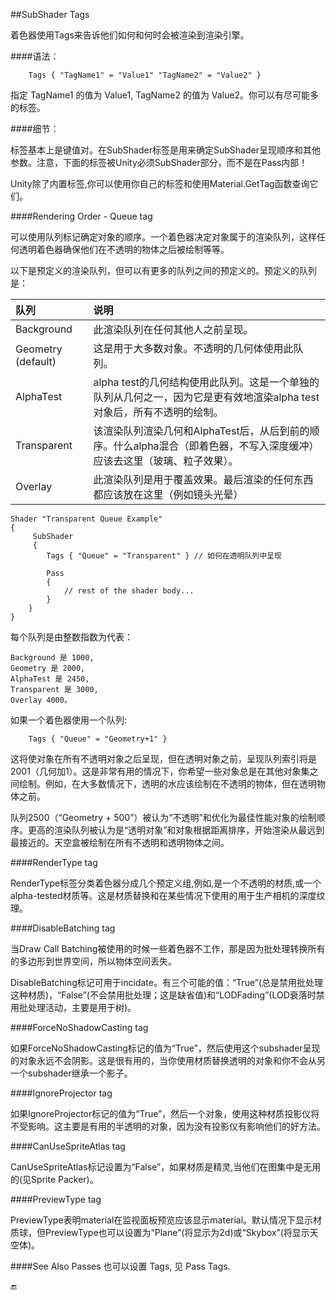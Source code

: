 ##SubShader Tags

着色器使用Tags来告诉他们如何和何时会被渲染到渲染引擎。

####语法：
```
    Tags { "TagName1" = "Value1" "TagName2" = "Value2" }
```

指定 TagName1 的值为 Value1, TagName2 的值为 Value2。你可以有尽可能多的标签。

####细节：

标签基本上是键值对。在SubShader标签是用来确定SubShader呈现顺序和其他参数。注意，下面的标签被Unity必须SubShader部分，而不是在Pass内部！

Unity除了内置标签,你可以使用你自己的标签和使用Material.GetTag函数查询它们。


####Rendering Order - Queue tag

可以使用队列标记确定对象的顺序。一个着色器决定对象属于的渲染队列，这样任何透明着色器确保他们在不透明的物体之后被绘制等等。

以下是预定义的渲染队列，但可以有更多的队列之间的预定义的。预定义的队列是：

|队列|说明|
|:--|:--|
|Background|此渲染队列在任何其他人之前呈现。|
|Geometry (default)|这是用于大多数对象。不透明的几何体使用此队列。|
|AlphaTest|alpha test的几何结构使用此队列。这是一个单独的队列从几何之一，因为它是更有效地渲染alpha test对象后，所有不透明的绘制。|
|Transparent|该渲染队列渲染几何和AlphaTest后，从后到前的顺序。什么alpha混合（即着色器，不写入深度缓冲）应该去这里（玻璃、粒子效果）。|
|Overlay|此渲染队列是用于覆盖效果。最后渲染的任何东西都应该放在这里（例如镜头光晕）|
		 
```
Shader "Transparent Queue Example"
{
     SubShader
     {
        Tags { "Queue" = "Transparent" } // 如何在透明队列中呈现

        Pass
        {
            // rest of the shader body...
        }
    }
}
```

每个队列是由整数指数为代表：

    Background 是 1000, 
    Geometry 是 2000,
    AlphaTest 是 2450, 
    Transparent 是 3000, 
    Overlay 4000。
    
如果一个着色器使用一个队列:
```
    Tags { "Queue" = "Geometry+1" }
```

这将使对象在所有不透明对象之后呈现，但在透明对象之前，呈现队列索引将是2001（几何加1）。这是非常有用的情况下，你希望一些对象总是在其他对象集之间绘制。例如，在大多数情况下，透明的水应该绘制在不透明的物体，但在透明物体之前。

队列2500（“Geometry + 500”）被认为“不透明”和优化为最佳性能对象的绘制顺序。更高的渲染队列被认为是“透明对象”和对象根据距离排序，开始渲染从最远到最接近的。天空盒被绘制在所有不透明和透明物体之间。

####RenderType tag

RenderType标签分类着色器分成几个预定义组,例如,是一个不透明的材质,或一个alpha-tested材质等。这是材质替换和在某些情况下使用的用于生产相机的深度纹理。

####DisableBatching tag

当Draw Call Batching被使用的时候一些着色器不工作，那是因为批处理转换所有的多边形到世界空间，所以物体空间丢失。

DisableBatching标记可用于incidate。有三个可能的值：“True”(总是禁用批处理这种材质)，“False”(不会禁用批处理；这是缺省值)和“LODFading”(LOD衰落时禁用批处理活动，主要是用于树)。

####ForceNoShadowCasting tag

如果ForceNoShadowCasting标记的值为“True”，然后使用这个subshader呈现的对象永远不会阴影。这是很有用的，当你使用材质替换透明的对象和你不会从另一个subshader继承一个影子。

####IgnoreProjector tag

如果IgnoreProjector标记的值为“True”，然后一个对象，使用这种材质投影仪将不受影响。这主要是有用的半透明的对象，因为没有投影仪有影响他们的好方法。

####CanUseSpriteAtlas tag

CanUseSpriteAtlas标记设置为“False”，如果材质是精灵,当他们在图集中是无用的(见Sprite Packer)。

####PreviewType tag

PreviewType表明material在监视面板预览应该显示material。默认情况下显示材质球，但PreviewType也可以设置为“Plane”(将显示为2d)或“Skybox”(将显示天空体)。

####See Also
Passes 也可以设置 Tags, 见 Pass Tags.

🔚
